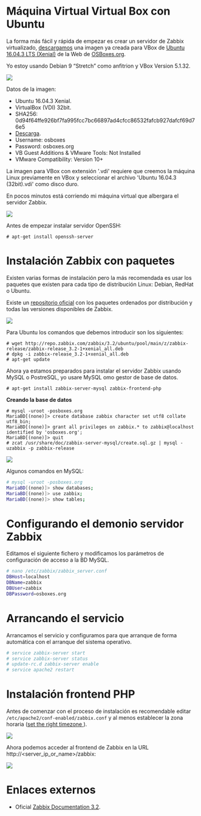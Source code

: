 # Máquina Virtual Virtual Box con Ubuntu 

La forma más fácil y rápida de empezar es crear un servidor de Zabbix virtualizado, [descargamos](https://www.osboxes.org/ubuntu/) una imagen ya creada para VBox de [Ubuntu 16.04.3 LTS (Xenial)](https://ubunlog.com/ya-disponible-ubuntu-16-04-3-lts-la-ultima-gran-actualizacion-la-version-lts/) de la Web de [OSBoxes.org](https://www.osboxes.org/). 

Yo estoy usando Debian 9  “Stretch” como anfitrion y VBox Version 5.1.32.


![](/server/img/instalacion/01.png)

Datos de la imagen:

* Ubuntu 16.04.3 Xenial.
* VirtualBox (VDI) 32bit.
* SHA256: 0d94f64ffe926bf7fa995fcc7bc66897ad4cfcc86532fafcb927dafcf69d76e5
* [Descarga](https://drive.google.com/file/d/0B_HAFnYs6Ur-N0d2MGMxWGI5Uzg/view?usp=sharing).
* Username: osboxes
* Password: osboxes.org
* VB Guest Additions & VMware Tools: Not Installed
* VMware Compatibility: Version 10+

La imagen para VBox con extensión '.vdi' requiere que creemos la máquina Linux previamente en VBox y seleccionar el archivo 'Ubuntu 16.04.3 (32bit).vdi' como disco duro.

En pocos minutos está corriendo mi máquina virtual que albergara el servidor Zabbix.

![](/server/img/instalacion/02.png)

Antes de empezar instalar servidor OpenSSH:

```
# apt-get install openssh-server
```


# Instalación Zabbix con paquetes


Existen varias formas de instalación pero la más recomendada es usar los paquetes que existen para cada tipo de distribución Linux: Debian, RedHat o Ubuntu.

Existe un [repositorio oficial](http://repo.zabbix.com/) con los paquetes ordenados por distribución y todas las versiones disponibles de Zabbix.

![](/server/img/instalacion/03.png)


Para Ubuntu los comandos que debemos introducir son los siguientes:

```
# wget http://repo.zabbix.com/zabbix/3.2/ubuntu/pool/main/z/zabbix-release/zabbix-release_3.2-1+xenial_all.deb
# dpkg -i zabbix-release_3.2-1+xenial_all.deb
# apt-get update
```

Ahora ya estamos preparados para instalar el servidor Zabbix usando MySQL o PostreSQL, yo usare MySQL omo gestor de base de datos. 

```
# apt-get install zabbix-server-mysql zabbix-frontend-php
```

**Creando la base de datos**


```
# mysql -uroot -posboxes.org
MariaBD[(none)]> create database zabbix character set utf8 collate utf8_bin;
MariaBD[(none)]> grant all privileges on zabbix.* to zabbix@localhost identified by 'osboxes.org';
MariaBD[(none)]> quit
# zcat /usr/share/doc/zabbix-server-mysql/create.sql.gz | mysql -uzabbix -p zabbix-release
```

![](/server/img/instalacion/04.png)


Algunos comandos en MySQL:

```bash
# mysql -uroot -posboxes.org
MariaBD[(none)]> show databases;
MariaBD[(none)]> use zabbix;
MariaBD[(none)]> show tables;
```

# Configurando el demonio servidor Zabbix

Editamos el siguiente fichero y modificamos los parámetros de configuración de acceso a la BD MySQL.

```bash
# nano /etc/zabbix/zabbix_server.conf
DBHost=localhost
DBName=zabbix
DBUser=zabbix
DBPassword=osboxes.org
```

# Arrancando el servicio

Arrancamos el servicio y configuramos para que arranque de forma automática con el arranque del sistema operativo.

```bash
# service zabbix-server start
# service zabbix-server status
# update-rc.d zabbix-server enable
# service apache2 restart
```


# Instalación frontend PHP

Antes de comenzar con el proceso de instalación es recomendable editar `/etc/apache2/conf-enabled/zabbix.conf` y al menos establecer la zona horaria ([set the right timezone ](http://php.net/manual/en/timezones.php)).

![](/server/img/instalacion/05.png)

Ahora podemos acceder al frontend de Zabbix en la URL http://<server_ip_or_name>/zabbix:

![](/server/img/instalacion/06.png)



# Enlaces externos

* Oficial [Zabbix Documentation 3.2](https://www.zabbix.com/documentation/3.2/manual).

